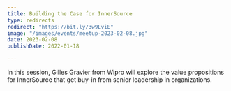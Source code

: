 ```yaml
---
title: Building the Case for InnerSource
type: redirects
redirect: "https://bit.ly/3w9LviE"
image: "/images/events/meetup-2023-02-08.jpg"
date: 2023-02-08
publishDate: 2022-01-18

---
```


In this session, Gilles Gravier from Wipro will explore the value propositions for InnerSource that get buy-in from senior leadership in organizations.